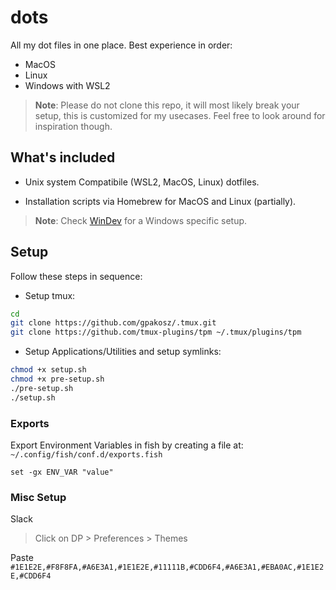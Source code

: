 # dots

All my dot files in one place. Best experience in order:

- MacOS
- Linux
- Windows with WSL2

> **Note**: Please do not clone this repo, it will most likely break your setup, this is customized for my usecases. Feel free to look around for inspiration though.

## What's included

- Unix system Compatibile (WSL2, MacOS, Linux) dotfiles.

- Installation scripts via Homebrew for MacOS and Linux (partially).

> **Note**: Check [WinDev](/windev/README.md) for a Windows specific setup.

## Setup

Follow these steps in sequence:

- Setup tmux:

```bash
cd
git clone https://github.com/gpakosz/.tmux.git
git clone https://github.com/tmux-plugins/tpm ~/.tmux/plugins/tpm
```

- Setup Applications/Utilities and setup symlinks:

```bash
chmod +x setup.sh
chmod +x pre-setup.sh
./pre-setup.sh
./setup.sh
```

### Exports

Export Environment Variables in fish by creating a file at: `~/.config/fish/conf.d/exports.fish`

```fish
set -gx ENV_VAR "value"
```

### Misc Setup

Slack

> Click on DP > Preferences > Themes

Paste `#1E1E2E,#F8F8FA,#A6E3A1,#1E1E2E,#11111B,#CDD6F4,#A6E3A1,#EBA0AC,#1E1E2E,#CDD6F4`
